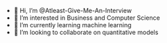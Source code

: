 - 👋 Hi, I’m @Atleast-Give-Me-An-Interview
- 👀 I’m interested in Business and Computer Science
- 🌱 I’m currently learning machine learning
- 💞️ I’m looking to collaborate on quantitative models

<!---
Atleast-Give-Me-An-Interview/Atleast-Give-Me-An-Interview is a ✨ special ✨ repository because its `README.md` (this file) appears on your GitHub profile.
You can click the Preview link to take a look at your changes.
--->
